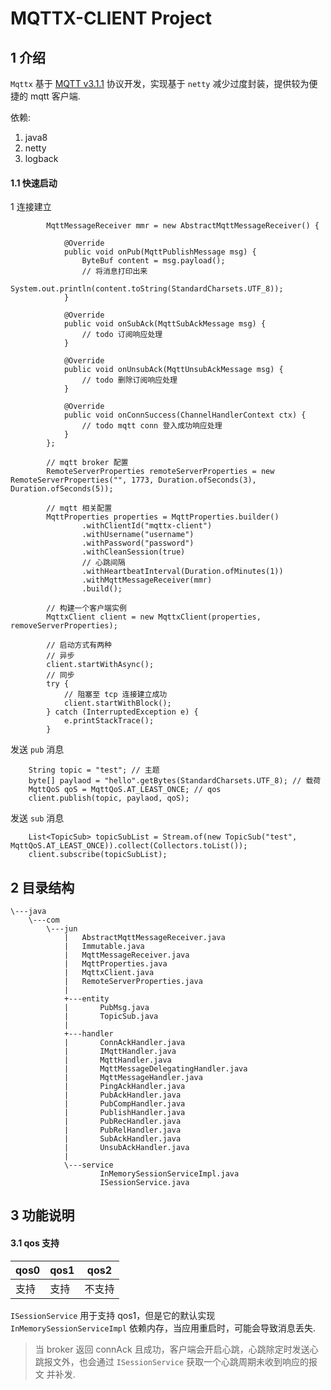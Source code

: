 # MQTTX-CLIENT Project

## 1 介绍

`Mqttx` 基于 [MQTT v3.1.1](http://docs.oasis-open.org/mqtt/mqtt/v3.1.1/os/mqtt-v3.1.1-os.html) 协议开发，实现基于 `netty`
减少过度封装，提供较为便捷的 mqtt 客户端.

依赖:

1. java8
2. netty
3. logback

#### 1.1 快速启动

1 连接建立

```
        MqttMessageReceiver mmr = new AbstractMqttMessageReceiver() {

            @Override
            public void onPub(MqttPublishMessage msg) {
                ByteBuf content = msg.payload();
                // 将消息打印出来
                System.out.println(content.toString(StandardCharsets.UTF_8));
            }

            @Override
            public void onSubAck(MqttSubAckMessage msg) {
                // todo 订阅响应处理
            }

            @Override
            public void onUnsubAck(MqttUnsubAckMessage msg) {
                // todo 删除订阅响应处理
            }

            @Override
            public void onConnSuccess(ChannelHandlerContext ctx) {
                // todo mqtt conn 登入成功响应处理
            }
        };
        
        // mqtt broker 配置
        RemoteServerProperties remoteServerProperties = new RemoteServerProperties("", 1773, Duration.ofSeconds(3), Duration.ofSeconds(5));
        
        // mqtt 相关配置
        MqttProperties properties = MqttProperties.builder()
                .withClientId("mqttx-client")
                .withUsername("username")
                .withPassword("password")
                .withCleanSession(true)
                // 心跳间隔
                .withHeartbeatInterval(Duration.ofMinutes(1))
                .withMqttMessageReceiver(mmr)
                .build();
        
        // 构建一个客户端实例
        MqttxClient client = new MqttxClient(properties, removeServerProperties);
        
        // 启动方式有两种
        // 异步
        client.startWithAsync();
        // 同步
        try {
            // 阻塞至 tcp 连接建立成功
            client.startWithBlock();
        } catch (InterruptedException e) {
            e.printStackTrace();
        }
```

发送 `pub` 消息

```
    String topic = "test"; // 主题
    byte[] paylaod = "hello".getBytes(StandardCharsets.UTF_8); // 载荷
    MqttQoS qoS = MqttQoS.AT_LEAST_ONCE; // qos
    client.publish(topic, paylaod, qoS);
```

发送 `sub` 消息

```
    List<TopicSub> topicSubList = Stream.of(new TopicSub("test", MqttQoS.AT_LEAST_ONCE)).collect(Collectors.toList());
    client.subscribe(topicSubList);
```

## 2 目录结构

```
\---java                                        
    \---com                                     
        \---jun                                 
            |   AbstractMqttMessageReceiver.java
            |   Immutable.java                  
            |   MqttMessageReceiver.java        
            |   MqttProperties.java             
            |   MqttxClient.java
            |   RemoteServerProperties.java
            |
            +---entity
            |       PubMsg.java
            |       TopicSub.java
            |
            +---handler
            |       ConnAckHandler.java
            |       IMqttHandler.java
            |       MqttHandler.java
            |       MqttMessageDelegatingHandler.java
            |       MqttMessageHandler.java
            |       PingAckHandler.java
            |       PubAckHandler.java
            |       PubCompHandler.java
            |       PublishHandler.java
            |       PubRecHandler.java
            |       PubRelHandler.java
            |       SubAckHandler.java
            |       UnsubAckHandler.java
            |
            \---service
                    InMemorySessionServiceImpl.java
                    ISessionService.java
```

## 3 功能说明

#### 3.1 qos 支持

| qos0 | qos1 | qos2 |
| ---- | ---- |------|
| 支持 | 支持 | 不支持  |

`ISessionService` 用于支持 qos1，但是它的默认实现 `InMemorySessionServiceImpl` 依赖内存，当应用重启时，可能会导致消息丢失.
> 当 broker 返回 connAck 且成功，客户端会开启心跳，心跳除定时发送心跳报文外，也会通过 `ISessionService` 获取一个心跳周期未收到响应的报文
> 并补发.
